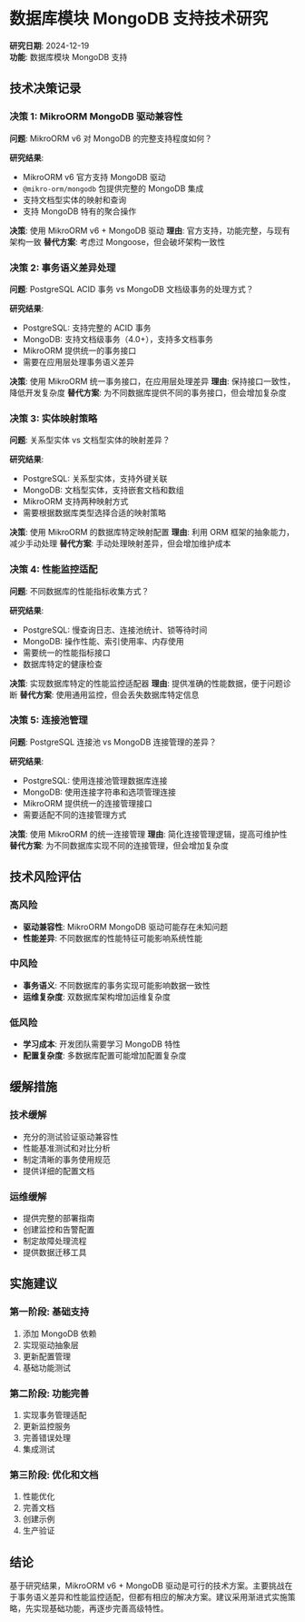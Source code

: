 # 数据库模块 MongoDB 支持技术研究

**研究日期**: 2024-12-19  
**功能**: 数据库模块 MongoDB 支持  

## 技术决策记录

### 决策 1: MikroORM MongoDB 驱动兼容性

**问题**: MikroORM v6 对 MongoDB 的完整支持程度如何？

**研究结果**:
- MikroORM v6 官方支持 MongoDB 驱动
- `@mikro-orm/mongodb` 包提供完整的 MongoDB 集成
- 支持文档型实体的映射和查询
- 支持 MongoDB 特有的聚合操作

**决策**: 使用 MikroORM v6 + MongoDB 驱动
**理由**: 官方支持，功能完整，与现有架构一致
**替代方案**: 考虑过 Mongoose，但会破坏架构一致性

### 决策 2: 事务语义差异处理

**问题**: PostgreSQL ACID 事务 vs MongoDB 文档级事务的处理方式？

**研究结果**:
- PostgreSQL: 支持完整的 ACID 事务
- MongoDB: 支持文档级事务（4.0+），支持多文档事务
- MikroORM 提供统一的事务接口
- 需要在应用层处理事务语义差异

**决策**: 使用 MikroORM 统一事务接口，在应用层处理差异
**理由**: 保持接口一致性，降低开发复杂度
**替代方案**: 为不同数据库提供不同的事务接口，但会增加复杂度

### 决策 3: 实体映射策略

**问题**: 关系型实体 vs 文档型实体的映射差异？

**研究结果**:
- PostgreSQL: 关系型实体，支持外键关联
- MongoDB: 文档型实体，支持嵌套文档和数组
- MikroORM 支持两种映射方式
- 需要根据数据库类型选择合适的映射策略

**决策**: 使用 MikroORM 的数据库特定映射配置
**理由**: 利用 ORM 框架的抽象能力，减少手动处理
**替代方案**: 手动处理映射差异，但会增加维护成本

### 决策 4: 性能监控适配

**问题**: 不同数据库的性能指标收集方式？

**研究结果**:
- PostgreSQL: 慢查询日志、连接池统计、锁等待时间
- MongoDB: 操作性能、索引使用率、内存使用
- 需要统一的性能指标接口
- 数据库特定的健康检查

**决策**: 实现数据库特定的性能监控适配器
**理由**: 提供准确的性能数据，便于问题诊断
**替代方案**: 使用通用监控，但会丢失数据库特定信息

### 决策 5: 连接池管理

**问题**: PostgreSQL 连接池 vs MongoDB 连接管理的差异？

**研究结果**:
- PostgreSQL: 使用连接池管理数据库连接
- MongoDB: 使用连接字符串和选项管理连接
- MikroORM 提供统一的连接管理接口
- 需要适配不同的连接管理方式

**决策**: 使用 MikroORM 的统一连接管理
**理由**: 简化连接管理逻辑，提高可维护性
**替代方案**: 为不同数据库实现不同的连接管理，但会增加复杂度

## 技术风险评估

### 高风险
- **驱动兼容性**: MikroORM MongoDB 驱动可能存在未知问题
- **性能差异**: 不同数据库的性能特征可能影响系统性能

### 中风险
- **事务语义**: 不同数据库的事务实现可能影响数据一致性
- **运维复杂度**: 双数据库架构增加运维复杂度

### 低风险
- **学习成本**: 开发团队需要学习 MongoDB 特性
- **配置复杂度**: 多数据库配置可能增加配置复杂度

## 缓解措施

### 技术缓解
- 充分的测试验证驱动兼容性
- 性能基准测试和对比分析
- 制定清晰的事务使用规范
- 提供详细的配置文档

### 运维缓解
- 提供完整的部署指南
- 创建监控和告警配置
- 制定故障处理流程
- 提供数据迁移工具

## 实施建议

### 第一阶段: 基础支持
1. 添加 MongoDB 依赖
2. 实现驱动抽象层
3. 更新配置管理
4. 基础功能测试

### 第二阶段: 功能完善
1. 实现事务管理适配
2. 更新监控服务
3. 完善错误处理
4. 集成测试

### 第三阶段: 优化和文档
1. 性能优化
2. 完善文档
3. 创建示例
4. 生产验证

## 结论

基于研究结果，MikroORM v6 + MongoDB 驱动是可行的技术方案。主要挑战在于事务语义差异和性能监控适配，但都有相应的解决方案。建议采用渐进式实施策略，先实现基础功能，再逐步完善高级特性。
